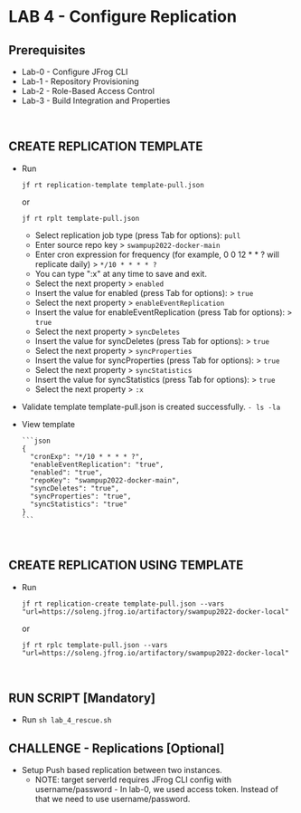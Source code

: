 # LAB 4 - Configure Replication

## Prerequisites
- Lab-0 - Configure JFrog CLI
- Lab-1 - Repository Provisioning
- Lab-2 - Role-Based Access Control
- Lab-3 - Build Integration and Properties

<br />

## CREATE REPLICATION TEMPLATE
- Run 

    ``jf rt replication-template template-pull.json``

     or

    ``jf rt rplt template-pull.json``

  - Select replication job type (press Tab for options): `pull`
  - Enter source repo key > `swampup2022-docker-main`
  - Enter cron expression for frequency (for example, 0 0 12 * * ? will replicate daily) > `*/10 * * * * ?`
  - You can type ":x" at any time to save and exit.
  - Select the next property > `enabled`
  - Insert the value for enabled (press Tab for options): > `true` 
  - Select the next property > `enableEventReplication` 
  - Insert the value for enableEventReplication (press Tab for options): > `true` 
  - Select the next property > `syncDeletes` 
  - Insert the value for syncDeletes (press Tab for options): > `true` 
  - Select the next property > `syncProperties` 
  - Insert the value for syncProperties (press Tab for options): > `true` 
  - Select the next property > `syncStatistics` 
  - Insert the value for syncStatistics (press Tab for options): > `true` 
  - Select the next property > `:x`

- Validate template template-pull.json is created successfully. `- ls -la`
- View template

      ```json
      {
        "cronExp": "*/10 * * * * ?",
        "enableEventReplication": "true",
        "enabled": "true",
        "repoKey": "swampup2022-docker-main",
        "syncDeletes": "true",
        "syncProperties": "true",
        "syncStatistics": "true"
      }
      ```

<br />

## CREATE REPLICATION USING TEMPLATE
- Run 

    ``jf rt replication-create template-pull.json --vars "url=https://soleng.jfrog.io/artifactory/swampup2022-docker-local"``

    or

    ``jf rt rplc template-pull.json --vars "url=https://soleng.jfrog.io/artifactory/swampup2022-docker-local"``

<br />


## RUN SCRIPT [Mandatory]
- Run ``sh lab_4_rescue.sh``

## CHALLENGE - Replications [Optional]
- Setup Push based replication between two instances. 
  - NOTE: target serverId requires JFrog CLI config with username/password  - In lab-0, we used access token. Instead of that we need to use username/password.
